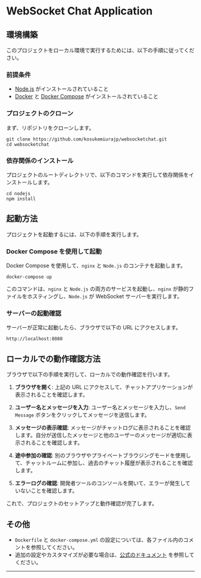 # WebSocket Chat Application

## 環境構築

このプロジェクトをローカル環境で実行するためには、以下の手順に従ってください。

### 前提条件

- [Node.js](https://nodejs.org/) がインストールされていること
- [Docker](https://www.docker.com/) と [Docker Compose](https://docs.docker.com/compose/) がインストールされていること

### プロジェクトのクローン

まず、リポジトリをクローンします。

```
git clone https://github.com/kosukemiurajp/websocketchat.git
cd websocketchat
```

### 依存関係のインストール

プロジェクトのルートディレクトリで、以下のコマンドを実行して依存関係をインストールします。

```
cd nodejs
npm install
```

## 起動方法

プロジェクトを起動するには、以下の手順を実行します。

### Docker Compose を使用して起動

Docker Compose を使用して、`nginx` と `Node.js` のコンテナを起動します。

```
docker-compose up
```

このコマンドは、`nginx` と `Node.js` の両方のサービスを起動し、`nginx` が静的ファイルをホスティングし、`Node.js` が WebSocket サーバーを実行します。

### サーバーの起動確認

サーバーが正常に起動したら、ブラウザで以下の URL にアクセスします。

```
http://localhost:8080
```

## ローカルでの動作確認方法

ブラウザで以下の手順を実行して、ローカルでの動作確認を行います。

1. **ブラウザを開く**: 上記の URL にアクセスして、チャットアプリケーションが表示されることを確認します。
   
2. **ユーザー名とメッセージを入力**: ユーザー名とメッセージを入力し、`Send Message` ボタンをクリックしてメッセージを送信します。

3. **メッセージの表示確認**: メッセージがチャットログに表示されることを確認します。自分が送信したメッセージと他のユーザーのメッセージが適切に表示されることを確認します。

4. **途中参加の確認**: 別のブラウザやプライベートブラウジングモードを使用して、チャットルームに参加し、過去のチャット履歴が表示されることを確認します。

5. **エラーログの確認**: 開発者ツールのコンソールを開いて、エラーが発生していないことを確認します。

これで、プロジェクトのセットアップと動作確認が完了します。

## その他

- `Dockerfile` と `docker-compose.yml` の設定については、各ファイル内のコメントを参照してください。
- 追加の設定やカスタマイズが必要な場合は、[公式のドキュメント](https://docs.docker.com/) を参照してください。

---
